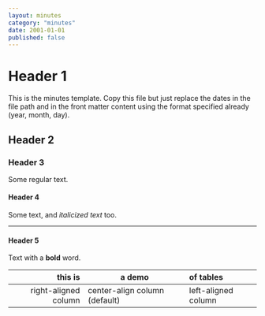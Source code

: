 ```yaml
---
layout: minutes
category: "minutes"
date: 2001-01-01
published: false
---
```


# Header 1

This is the minutes template. Copy this file but just replace the dates in the file path and in the front matter content using the format specified already (year, month, day).

## Header 2

### Header 3

Some regular text.

#### Header 4

Some text, and *italicized text* too.

---

#### Header 5

Text with a **bold** word.

this is | a demo | of tables
--: | -- | :--
right-aligned column | center-align column (default) | left-aligned column
